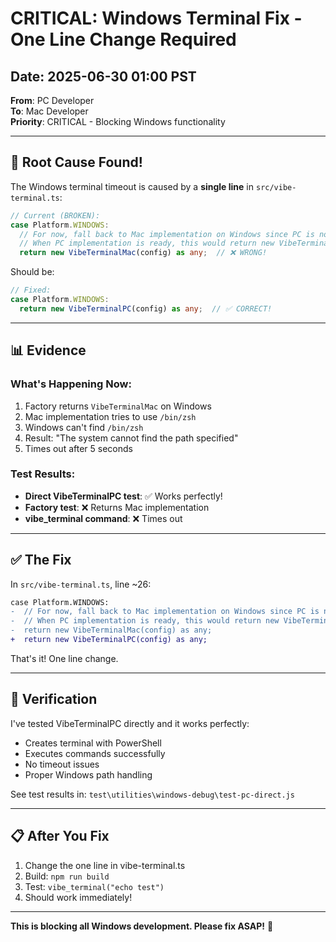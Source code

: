 # CRITICAL: Windows Terminal Fix - One Line Change Required

## Date: 2025-06-30 01:00 PST
**From**: PC Developer  
**To**: Mac Developer  
**Priority**: CRITICAL - Blocking Windows functionality

---

## 🚨 Root Cause Found!

The Windows terminal timeout is caused by a **single line** in `src/vibe-terminal.ts`:

```typescript
// Current (BROKEN):
case Platform.WINDOWS:
  // For now, fall back to Mac implementation on Windows since PC is not ready
  // When PC implementation is ready, this would return new VibeTerminalPC(config)
  return new VibeTerminalMac(config) as any;  // ❌ WRONG!
```

Should be:
```typescript
// Fixed:
case Platform.WINDOWS:
  return new VibeTerminalPC(config) as any;  // ✅ CORRECT!
```

---

## 📊 Evidence

### What's Happening Now:
1. Factory returns `VibeTerminalMac` on Windows
2. Mac implementation tries to use `/bin/zsh`
3. Windows can't find `/bin/zsh`
4. Result: "The system cannot find the path specified"
5. Times out after 5 seconds

### Test Results:
- **Direct VibeTerminalPC test**: ✅ Works perfectly!
- **Factory test**: ❌ Returns Mac implementation
- **vibe_terminal command**: ❌ Times out

---

## ✅ The Fix

In `src/vibe-terminal.ts`, line ~26:

```diff
case Platform.WINDOWS:
-  // For now, fall back to Mac implementation on Windows since PC is not ready
-  // When PC implementation is ready, this would return new VibeTerminalPC(config)
-  return new VibeTerminalMac(config) as any;
+  return new VibeTerminalPC(config) as any;
```

That's it! One line change.

---

## 🧪 Verification

I've tested VibeTerminalPC directly and it works perfectly:
- Creates terminal with PowerShell
- Executes commands successfully
- No timeout issues
- Proper Windows path handling

See test results in: `test\utilities\windows-debug\test-pc-direct.js`

---

## 📋 After You Fix

1. Change the one line in vibe-terminal.ts
2. Build: `npm run build`
3. Test: `vibe_terminal("echo test")`
4. Should work immediately!

---

**This is blocking all Windows development. Please fix ASAP!** 🚀